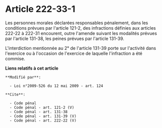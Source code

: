 # Article 222-33-1

Les personnes morales déclarées responsables pénalement, dans les conditions prévues par l'article 121-2, des infractions
définies aux articles 222-22 à 222-31 encourent, outre l'amende suivant les modalités prévues par l'article 131-38, les
peines prévues par l'article 131-39.

L'interdiction mentionnée au 2° de l'article 131-39 porte sur l'activité dans l'exercice ou à l'occasion de l'exercice de
laquelle l'infraction a été commise.

**Liens relatifs à cet article**

	**Modifié par**:

	  - Loi n°2009-526 du 12 mai 2009 - art. 124

	**Cite**:

	  - Code pénal
	  - Code pénal - art. 121-2 (V)
	  - Code pénal - art. 131-38
	  - Code pénal - art. 131-39 (V)
	  - Code pénal - art. 222-22 (V)

